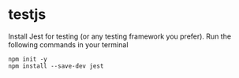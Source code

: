 # testjs

Install Jest for testing (or any testing framework you prefer). Run the following commands in your terminal


```
npm init -y
npm install --save-dev jest
```
